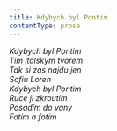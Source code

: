 ```yaml
---
title: Kdybych byl Pontim
contentType: prose
---
```


<section>

_Kdybych byl Pontim  
Tim italským tvorem  
Tak si zas najdu jen  
Sofiu Loren  
Kdybych byl Pontim  
Ruce ji zkroutím  
Posadím do vany  
Fotím a fotím_

</section>
